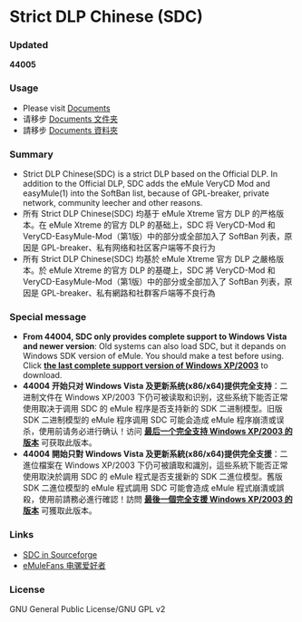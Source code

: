 ﻿﻿Strict DLP Chinese (SDC)
=====

### Updated
**44005**

### Usage
* Please visit [Documents](https://github.com/chengr28/specialdlp/tree/master/Documents)
* 请移步 [Documents 文件夹](https://github.com/chengr28/specialdlp/tree/master/Documents)
* 請移步 [Documents 資料夾](https://github.com/chengr28/specialdlp/tree/master/Documents)

### Summary
* Strict DLP Chinese(SDC) is a strict DLP based on the Official DLP. In addition to the Official DLP, SDC adds the eMule VeryCD Mod and easyMule(1) into the SoftBan list, because of GPL-breaker, private network, community leecher and other reasons.
* 所有 Strict DLP Chinese(SDC) 均基于 eMule Xtreme 官方 DLP 的严格版本。在 eMule Xtreme 的官方 DLP 的基础上，SDC 将 VeryCD-Mod 和 VeryCD-EasyMule-Mod（第1版）中的部分或全部加入了 SoftBan 列表，原因是 GPL-breaker、私有网络和社区客户端等不良行为<br />
* 所有 Strict DLP Chinese(SDC) 均基於 eMule Xtreme 官方 DLP 之嚴格版本。於 eMule Xtreme 的官方 DLP 的基礎上，SDC 將 VeryCD-Mod 和 VeryCD-EasyMule-Mod（第1版）中的部分或全部加入了 SoftBan 列表，原因是 GPL-breaker、私有網路和社群客戶端等不良行為<br />

### Special message
* **From 44004, SDC only provides complete support to Windows Vista and newer version**: Old systems can also load SDC, but it depands on Windows SDK version of eMule. You should make a test before using. Click **[the last complete support version of Windows XP/2003](https://github.com/chengr28/specialdlp/releases/tag/v44003.2)** to download.
* **44004 开始只对 Windows Vista 及更新系统(x86/x64)提供完全支持**：二进制文件在 Windows XP/2003 下仍可被读取和识别，这些系统下能否正常使用取决于调用 SDC 的 eMule 程序是否支持新的 SDK 二进制模型。旧版 SDK 二进制模型的 eMule 程序调用 SDC 可能会造成 eMule 程序崩溃或误杀，使用前请务必进行确认！访问 **[最后一个完全支持 Windows XP/2003 的版本](https://github.com/chengr28/specialdlp/releases/tag/v44003.2)** 可获取此版本。
* **44004 開始只對 Windows Vista 及更新系統(x86/x64)提供完全支援**：二進位檔案在 Windows XP/2003 下仍可被讀取和識別，這些系統下能否正常使用取決於調用 SDC 的 eMule 程式是否支援新的 SDK 二進位模型。舊版 SDK 二進位模型的 eMule 程式調用 SDC 可能會造成 eMule 程式崩潰或誤殺，使用前請務必進行確認！訪問 **[最後一個完全支援 Windows XP/2003 的版本](https://github.com/chengr28/specialdlp/releases/tag/v44003.2)** 可獲取此版本。

### Links
* [SDC in Sourceforge](https://sourceforge.net/projects/specialdlp)<br />
* [eMuleFans 电骡爱好者](https://emulefans.com)

### License
GNU General Public License/GNU GPL v2
